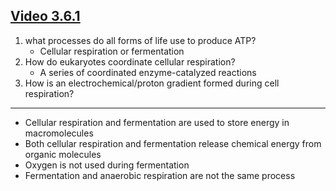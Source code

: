 
## [Video 3.6.1](https://apclassroom.collegeboard.org/6/assignments?apd=xamh9qo5nz&status=assigned)
1. what processes do all forms of life use to produce ATP?
	- Cellular respiration or fermentation 
1. How do eukaryotes coordinate cellular respiration?
	- A series of coordinated enzyme-catalyzed reactions
1. How is an electrochemical/proton gradient formed during cell respiration?

---

- Cellular respiration and fermentation are used to store energy in macromolecules 
- Both cellular respiration and fermentation release chemical energy from organic molecules
- Oxygen is not used during fermentation 
- Fermentation and anaerobic respiration are not the same process 